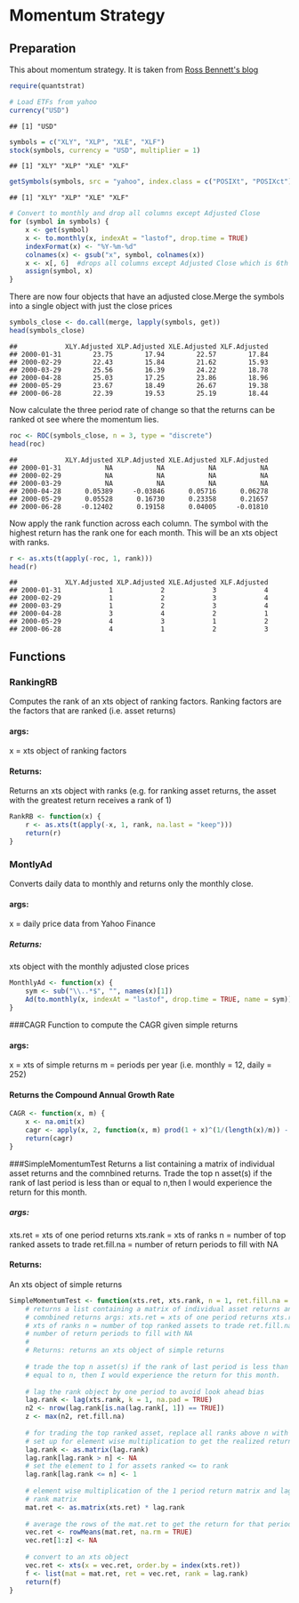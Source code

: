 Momentum Strategy
========================================================
Preparation
---------------------------------------------------------
This about momentum strategy.  It is taken from [Ross Bennett's blog](http://rbresearch.wordpress.com/2012/08/23/momentum-with-r-part-1/)  


```r
require(quantstrat)

# Load ETFs from yahoo
currency("USD")
```

```
## [1] "USD"
```

```r
symbols = c("XLY", "XLP", "XLE", "XLF")
stock(symbols, currency = "USD", multiplier = 1)
```

```
## [1] "XLY" "XLP" "XLE" "XLF"
```

```r
getSymbols(symbols, src = "yahoo", index.class = c("POSIXt", "POSIXct"), from = "2000-01-01")
```

```
## [1] "XLY" "XLP" "XLE" "XLF"
```

```r
# Convert to monthly and drop all columns except Adjusted Close
for (symbol in symbols) {
    x <- get(symbol)
    x <- to.monthly(x, indexAt = "lastof", drop.time = TRUE)
    indexFormat(x) <- "%Y-%m-%d"
    colnames(x) <- gsub("x", symbol, colnames(x))
    x <- x[, 6]  #drops all columns except Adjusted Close which is 6th column
    assign(symbol, x)
}
```

There are now four objects that have an adjusted close.Merge the symbols into a single object with just the close prices

```r
symbols_close <- do.call(merge, lapply(symbols, get))
head(symbols_close)
```

```
##            XLY.Adjusted XLP.Adjusted XLE.Adjusted XLF.Adjusted
## 2000-01-31        23.75        17.94        22.57        17.84
## 2000-02-29        22.43        15.84        21.62        15.93
## 2000-03-29        25.56        16.39        24.22        18.78
## 2000-04-28        25.03        17.25        23.86        18.96
## 2000-05-29        23.67        18.49        26.67        19.38
## 2000-06-28        22.39        19.53        25.19        18.44
```

Now calculate the three period rate of change so that the returns can be ranked ot see where the momentum lies. 

```r
roc <- ROC(symbols_close, n = 3, type = "discrete")
head(roc)
```

```
##            XLY.Adjusted XLP.Adjusted XLE.Adjusted XLF.Adjusted
## 2000-01-31           NA           NA           NA           NA
## 2000-02-29           NA           NA           NA           NA
## 2000-03-29           NA           NA           NA           NA
## 2000-04-28      0.05389     -0.03846      0.05716      0.06278
## 2000-05-29      0.05528      0.16730      0.23358      0.21657
## 2000-06-28     -0.12402      0.19158      0.04005     -0.01810
```

Now apply the rank function across each column. The symbol with the highest return has the rank one for each month. This will be an xts object with ranks. 

```r
r <- as.xts(t(apply(-roc, 1, rank)))
head(r)
```

```
##            XLY.Adjusted XLP.Adjusted XLE.Adjusted XLF.Adjusted
## 2000-01-31            1            2            3            4
## 2000-02-29            1            2            3            4
## 2000-03-29            1            2            3            4
## 2000-04-28            3            4            2            1
## 2000-05-29            4            3            1            2
## 2000-06-28            4            1            2            3
```

Functions
----------------------------------------------------------------
### RankingRB
Computes the rank of an xts object of ranking factors.  Ranking factors are the factors that are ranked (i.e. asset returns)
#### args:
  x = xts object of ranking factors
  
#### Returns:
  Returns an xts object with ranks
  (e.g. for ranking asset returns, the asset with the greatest return
  receives a  rank of 1)


```r
RankRB <- function(x) {
    r <- as.xts(t(apply(-x, 1, rank, na.last = "keep")))
    return(r)
}
```

### MontlyAd
   Converts daily data to monthly and returns only the monthly close. 
#### args:
  x = daily price data from Yahoo Finance
  
##### Returns:
  xts object with the monthly adjusted close prices


```r
MonthlyAd <- function(x) {
    sym <- sub("\\..*$", "", names(x)[1])
    Ad(to.monthly(x, indexAt = "lastof", drop.time = TRUE, name = sym))
}
```

###CAGR
Function to compute the CAGR given simple returns
#### args:
  x = xts of simple returns
  m = periods per year (i.e. monthly = 12, daily = 252)
#### Returns the Compound Annual Growth Rate
  

```r
CAGR <- function(x, m) {
    x <- na.omit(x)
    cagr <- apply(x, 2, function(x, m) prod(1 + x)^(1/(length(x)/m)) - 1, m = m)
    return(cagr)
}
```

###SimpleMomentumTest
Returns a list containing a matrix of individual asset returns and the comnbined returns. Trade the top n asset(s) if the rank of last period is less than or equal to n,then I would experience the return for this month.
##### args:
  xts.ret = xts of one period returns
  xts.rank = xts of ranks
  n = number of top ranked assets to trade
  ret.fill.na = number of return periods to fill with NA
#### Returns:
  An xts object of simple returns

```r
SimpleMomentumTest <- function(xts.ret, xts.rank, n = 1, ret.fill.na = 3) {
    # returns a list containing a matrix of individual asset returns and the
    # comnbined returns args: xts.ret = xts of one period returns xts.rank =
    # xts of ranks n = number of top ranked assets to trade ret.fill.na =
    # number of return periods to fill with NA
    # 
    # Returns: returns an xts object of simple returns
    
    # trade the top n asset(s) if the rank of last period is less than or
    # equal to n, then I would experience the return for this month.
    
    # lag the rank object by one period to avoid look ahead bias
    lag.rank <- lag(xts.rank, k = 1, na.pad = TRUE)
    n2 <- nrow(lag.rank[is.na(lag.rank[, 1]) == TRUE])
    z <- max(n2, ret.fill.na)
    
    # for trading the top ranked asset, replace all ranks above n with NA to
    # set up for element wise multiplication to get the realized returns
    lag.rank <- as.matrix(lag.rank)
    lag.rank[lag.rank > n] <- NA
    # set the element to 1 for assets ranked <= to rank
    lag.rank[lag.rank <= n] <- 1
    
    # element wise multiplication of the 1 period return matrix and lagged
    # rank matrix
    mat.ret <- as.matrix(xts.ret) * lag.rank
    
    # average the rows of the mat.ret to get the return for that period
    vec.ret <- rowMeans(mat.ret, na.rm = TRUE)
    vec.ret[1:z] <- NA
    
    # convert to an xts object
    vec.ret <- xts(x = vec.ret, order.by = index(xts.ret))
    f <- list(mat = mat.ret, ret = vec.ret, rank = lag.rank)
    return(f)
}
```

